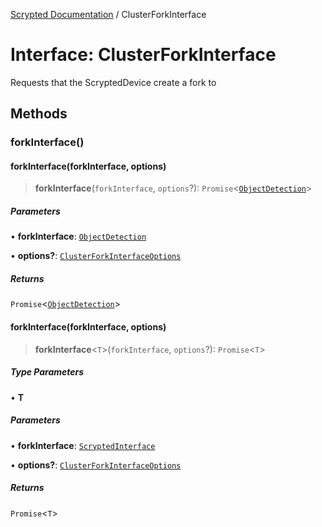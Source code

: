 [Scrypted Documentation](../globals.md) / ClusterForkInterface

# Interface: ClusterForkInterface

Requests that the ScryptedDevice create a fork to

## Methods

### forkInterface()

#### forkInterface(forkInterface, options)

> **forkInterface**(`forkInterface`, `options`?): `Promise`\<[`ObjectDetection`](ObjectDetection.md)\>

##### Parameters

• **forkInterface**: [`ObjectDetection`](../enumerations/ScryptedInterface.md#objectdetection)

• **options?**: [`ClusterForkInterfaceOptions`](ClusterForkInterfaceOptions.md)

##### Returns

`Promise`\<[`ObjectDetection`](ObjectDetection.md)\>

#### forkInterface(forkInterface, options)

> **forkInterface**\<`T`\>(`forkInterface`, `options`?): `Promise`\<`T`\>

##### Type Parameters

• **T**

##### Parameters

• **forkInterface**: [`ScryptedInterface`](../enumerations/ScryptedInterface.md)

• **options?**: [`ClusterForkInterfaceOptions`](ClusterForkInterfaceOptions.md)

##### Returns

`Promise`\<`T`\>
